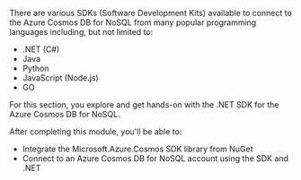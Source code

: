 There are various SDKs (Software Development Kits) available to connect to the Azure Cosmos DB for NoSQL from many popular programming languages including, but not limited to:

- .NET (C#)
- Java
- Python
- JavaScript (Node.js)
- GO

For this section, you explore and get hands-on with the .NET SDK for the Azure Cosmos DB for NoSQL.

After completing this module, you'll be able to:

- Integrate the Microsoft.Azure.Cosmos SDK library from NuGet
- Connect to an Azure Cosmos DB for NoSQL account using the SDK and .NET 
